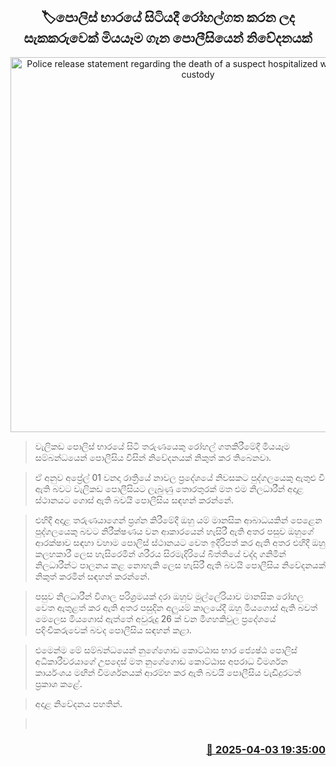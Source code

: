 <p align='center'><b><h2 align='center' title='Police release statement regarding the death of a suspect hospitalized while in police custody'>🏷පොලිස් භාරයේ සිටියදී රෝහල්ගත කරන ලද සැකකරුවෙක් මියයෑම ගැන පොලීසියෙන් නිවේදනයක්</h2></b></p>
<p align='center'><img src='https://helakuru.sgp1.cdn.digitaloceanspaces.com/esana/images/lib/srilanka-police[1].jpg' width='600' alt='Police release statement regarding the death of a suspect hospitalized while in police custody'></p>

> වැලිකඩ පොලිස් භාරයේ සිටි තරුණයෙකු රෝහල් ගතකිරීමේදී මියයෑම සම්බන්ධයෙන් පොලීසිය විසින් නිවේදනයක් නිකුත් කර තිබෙනවා.

> ඒ අනුව අප්‍රේල් 01 වනදා රාත්‍රියේ නාවල ප්‍රදේශයේ නිවසකට පුද්ගලයෙකු ඇතුළු වී ඇති බවට වැලිකඩ පොලීසියට ලැබුණු තොරතුරක් මත එම නිලධාරීන් අදාළ ස්ථානයට ගොස් ඇති බවයි පොලීසිය සඳහන් කරන්නේ.

> එහිදී අදාළ තරුණයාගෙන් ප්‍රශ්න කිරීමේදී ඔහු යම් මානසික ආබාධයකින් පෙළෙන පුද්ගලයෙකු බවට නිරීක්ෂණය වන ආකාරයෙන් හැසිරී ඇති අතර පසුව ඔහුගේ ආරක්ෂාව සඳහා වහාම පොලිස් ස්ථානයට වෙත ඉදිරිපත් කර ඇති අතර එහිදී ඔහු කලහකාරී ලෙස හැසිරෙමින් ශරීරය සිරමැදිරියේ බිත්තියේ වද්දා ගනිමින් නිලධාරීන්ට පාලනය කළ නොහැකි ලෙස හැසිරී ඇති බවයි පොලීසිය නිවේදනයක් නිකුත් කරමින් සඳහන් කරන්නේ.

> පසුව නිලධාරීන් විශාල පරිශ්‍රමයක් දරා ඔහුව මුල්ලේරියාව මානසික රෝහල වෙත ඇතුළත් කර ඇති අතර පසුදින අලුයම් කාලයේදී ඔහු මියගොස් ඇති බවත් මෙලෙස මියගොස් ඇත්තේ අවුරුදු 26 ක් වන මීගහකිවුල ප්‍රදේශයේ පදිංචිකරුවෙක් බවද පොලීසිය සඳහන් කළා.

> එමෙන්ම මේ සම්බන්ධයෙන් නුගේගොඩ කොට්ඨාස භාර ජ්‍යෙෂ්ඨ පොලිස් අධිකාරීවරයාගේ උපදෙස් මත නුගේගොඩ කොට්ඨාස අපරාධ විමර්ශන කාර්යංශය මඟින් විමර්ශනයක් ආරම්භ කර ඇති බවයි පොලීසිය වැඩිදුරටත් ප්‍රකාශ කළේ.

> අදාළ නිවේදනය පහතින්.

>  



<h3 align='right'><a href='https://www.helakuru.lk/esana/p/108916/'>📅 2025-04-03 19:35:00</a></h3>
